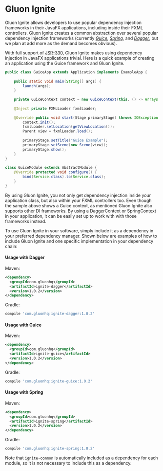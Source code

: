 # Gluon Ignite
Gluon Ignite allows developers to use popular dependency injection frameworks in their JavaFX applications, 
including inside their FXML controllers. Gluon Ignite creates a common abstraction over several popular 
dependency injection frameworks (currently _[Guice](https://github.com/google/guice), [Spring](https://spring.io/)_, 
and _[Dagger](https://square.github.io/dagger/)_, but we plan at add more as the demand becomes obvious). 

With full support of [JSR-330](https://www.jcp.org/en/jsr/detail?id=330), Gluon Ignite makes using dependency injection in JavaFX applications trivial. 
Here is a quick example of creating an application using the Guice framework and Gluon Ignite.

```java
public class GuiceApp extends Application implements ExampleApp {
 
    public static void main(String[] args) {
        launch(args);
    }
 
    private GuiceContext context = new GuiceContext(this, () -> Arrays.asList(new GuiceModule()));
 
    @Inject private FXMLLoader fxmlLoader;
 
    @Override public void start(Stage primaryStage) throws IOException {
        context.init();
        fxmlLoader.setLocation(getViewLocation());
        Parent view = fxmlLoader.load();
 
        primaryStage.setTitle("Guice Example");
        primaryStage.setScene(new Scene(view));
        primaryStage.show();
    }
}
 
class GuiceModule extends AbstractModule {
    @Override protected void configure() {
        bind(Service.class).to(Service.class);
    }
}
```
By using Gluon Ignite, you not only get dependency injection inside your application class, but also 
within your FXML controllers too. Even though the sample above shows a Guice context, as mentioned 
Gluon Ignite also supports other DI frameworks. By using a DaggerContext or SpringContext in your application, 
it can be easily set up to work with with those frameworks instead.

To use Gluon Ignite in your software, simply include it as a dependency in your preferred dependency manager. 
Shown below are examples of how to include Gluon Ignite and one specific implementation in your dependency chain:

#### Usage with Dagger

Maven:
```xml
<dependency>
  <groupId>com.gluonhq</groupId>
  <artifactId>ignite-dagger</artifactId>
  <version>1.0.2</version>
</dependency>
```

Gradle:
```groovy
compile 'com.gluonhq:ignite-dagger:1.0.2'
```

#### Usage with Guice

Maven:
```xml
<dependency>
  <groupId>com.gluonhq</groupId>
  <artifactId>ignite-guice</artifactId>
  <version>1.0.2</version>
</dependency>
```

Gradle:
```groovy
compile 'com.gluonhq:ignite-guice:1.0.2'
```

#### Usage with Spring

Maven:
```xml
<dependency>
  <groupId>com.gluonhq</groupId>
  <artifactId>ignite-spring</artifactId>
  <version>1.0.2</version>
</dependency>
```

Gradle:
```groovy
compile 'com.gluonhq:ignite-spring:1.0.2'
```
Note that `ignite-common` is automatically included as a dependency for each module, 
so it is not necessary to include this as a dependency.
